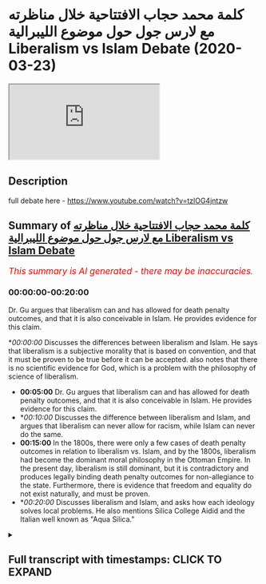 # كلمة محمد حجاب الافتتاحية خلال مناظرته مع لارس جول حول موضوع الليبرالية Liberalism vs Islam Debate (2020-03-23)

<iframe loading='lazy' allow='autoplay' src='https://www.youtube.com/embed/P8rbfhffxG8'></iframe>

## Description

full debate here - https://www.youtube.com/watch?v=tzlOG4jntzw

## Summary of [كلمة محمد حجاب الافتتاحية خلال مناظرته مع لارس جول حول موضوع الليبرالية Liberalism vs Islam Debate](https://www.youtube.com/watch?v=P8rbfhffxG8)


*<span style="color:red; font-size:125%">This summary is AI generated - there may be inaccuracies</span>. [](/)*

### <a onclick="modifyYTiframeseektime('0')">00:00:00-00:20:00</a>

 Dr. Gu argues that liberalism can and has allowed for death penalty outcomes, and that it is also conceivable in Islam. He provides evidence for this claim.

**<a onclick="modifyYTiframeseektime('0')">00:00:00</a>* Discusses the differences between liberalism and Islam. He says that liberalism is a subjective morality that is based on convention, and that it must be proven to be true before it can be accepted. also notes that there is no scientific evidence for God, which is a problem with the philosophy of science of liberalism.
* **<a onclick="modifyYTiframeseektime('300')">00:05:00</a>**  Dr. Gu argues that liberalism can and has allowed for death penalty outcomes, and that it is also conceivable in Islam. He provides evidence for this claim.
* **<a onclick="modifyYTiframeseektime('600')">00:10:00</a>* Discusses the difference between liberalism and Islam, and argues that liberalism can never allow for racism, while Islam can never do the same.
* **<a onclick="modifyYTiframeseektime('900')">00:15:00</a>** In the 1800s, there were only a few cases of death penalty outcomes in relation to liberalism vs. Islam, and by the 1800s, liberalism had become the dominant moral philosophy in the Ottoman Empire. In the present day, liberalism is still dominant, but it is contradictory and produces legally binding death penalty outcomes for non-allegiance to the state. Furthermore, there is evidence that freedom and equality do not exist naturally, and must be proven.
* **<a onclick="modifyYTiframeseektime('1200')">00:20:00</a>* Discusses liberalism and Islam, and asks how each ideology solves local problems. He also mentions Silica College Aidid and the Italian well known as "Aqua Silica."

<details><summary><h2>Full transcript with timestamps: CLICK TO EXPAND</h2></summary>

<a onclick="modifyYTiframeseektime('9')">0:00:09</a> so are they coming Rach mental labor  
<a onclick="modifyYTiframeseektime('11')">0:00:11</a> together can you guys hear me this is a  
<a onclick="modifyYTiframeseektime('12')">0:00:12</a> bit low  
<a onclick="modifyYTiframeseektime('13')">0:00:13</a> should I bring up a bit is this better  
<a onclick="modifyYTiframeseektime('16')">0:00:16</a> is it better or is it mm all right well  
<a onclick="modifyYTiframeseektime('20')">0:00:20</a> thank you very much dr. Gould for your  
<a onclick="modifyYTiframeseektime('23')">0:00:23</a> presentation it was a bit more moderate  
<a onclick="modifyYTiframeseektime('27')">0:00:27</a> than your previous presentations I must  
<a onclick="modifyYTiframeseektime('29')">0:00:29</a> admit with other debates I've seen of  
<a onclick="modifyYTiframeseektime('33')">0:00:33</a> yours so I appreciate the more nuance  
<a onclick="modifyYTiframeseektime('36')">0:00:36</a> that you put into the discussion let's  
<a onclick="modifyYTiframeseektime('41')">0:00:41</a> start with definitions because I think  
<a onclick="modifyYTiframeseektime('43')">0:00:43</a> this is a point of difference actually  
<a onclick="modifyYTiframeseektime('46')">0:00:46</a> between me and gule gule a good I said  
<a onclick="modifyYTiframeseektime('50')">0:00:50</a> that the definitions that he took were  
<a onclick="modifyYTiframeseektime('52')">0:00:52</a> from dictionaries vernacular definitions  
<a onclick="modifyYTiframeseektime('56')">0:00:56</a> or dictionary definitions are invariably  
<a onclick="modifyYTiframeseektime('58')">0:00:58</a> influenced by ideological ones and so I  
<a onclick="modifyYTiframeseektime('61')">0:01:01</a> would put to him that dictionary  
<a onclick="modifyYTiframeseektime('63')">0:01:03</a> definitions are actually influenced by  
<a onclick="modifyYTiframeseektime('67')">0:01:07</a> political and social outcomes around  
<a onclick="modifyYTiframeseektime('70')">0:01:10</a> around those particular definitions when  
<a onclick="modifyYTiframeseektime('72')">0:01:12</a> they're being written in order to avoid  
<a onclick="modifyYTiframeseektime('74')">0:01:14</a> such bias one has to go before the  
<a onclick="modifyYTiframeseektime('76')">0:01:16</a> sixteenth century for example when  
<a onclick="modifyYTiframeseektime('78')">0:01:18</a> liberalism was around and find  
<a onclick="modifyYTiframeseektime('80')">0:01:20</a> definitions then that would be I think  
<a onclick="modifyYTiframeseektime('82')">0:01:22</a> an appropriate recourse for someone who  
<a onclick="modifyYTiframeseektime('84')">0:01:24</a> wants to use addiction definition  
<a onclick="modifyYTiframeseektime('86')">0:01:26</a> however I would say is that dr. Goulet  
<a onclick="modifyYTiframeseektime('88')">0:01:28</a> went on to talk about human rights which  
<a onclick="modifyYTiframeseektime('90')">0:01:30</a> is actually an outgrowth of liberalism  
<a onclick="modifyYTiframeseektime('92')">0:01:32</a> human rights is an outgrowth of  
<a onclick="modifyYTiframeseektime('94')">0:01:34</a> liberalism you cannot understand human  
<a onclick="modifyYTiframeseektime('95')">0:01:35</a> rights without understanding liberalism  
<a onclick="modifyYTiframeseektime('97')">0:01:37</a> therefore the liberalism that we are  
<a onclick="modifyYTiframeseektime('100')">0:01:40</a> talking about is the social liberalism  
<a onclick="modifyYTiframeseektime('103')">0:01:43</a> that is the political philosophy that  
<a onclick="modifyYTiframeseektime('108')">0:01:48</a> was well introduced by John Locke one  
<a onclick="modifyYTiframeseektime('110')">0:01:50</a> karate you some say Thomas Hobbes and  
<a onclick="modifyYTiframeseektime('113')">0:01:53</a> has a tradition all the way up to this  
<a onclick="modifyYTiframeseektime('115')">0:01:55</a> day and so that my definition of  
<a onclick="modifyYTiframeseektime('118')">0:01:58</a> liberalism is actually a politically  
<a onclick="modifyYTiframeseektime('120')">0:02:00</a> floss philosophically one which I'm sure  
<a onclick="modifyYTiframeseektime('122')">0:02:02</a> he'll be able to resonate with being a  
<a onclick="modifyYTiframeseektime('123')">0:02:03</a> philosopher himself traditional Islam I  
<a onclick="modifyYTiframeseektime('125')">0:02:05</a> agree with dr. Goulet we no one has a  
<a onclick="modifyYTiframeseektime('128')">0:02:08</a> monopoly of traditionally the slam so  
<a onclick="modifyYTiframeseektime('130')">0:02:10</a> for example I follow the Humber Light  
<a onclick="modifyYTiframeseektime('132')">0:02:12</a> School of Law I can't say that my school  
<a onclick="modifyYTiframeseektime('135')">0:02:15</a> of law is the only correct one I  
<a onclick="modifyYTiframeseektime('136')">0:02:16</a> understand that there is different  
<a onclick="modifyYTiframeseektime('139')">0:02:19</a> strands of traditions Islam mortis  
<a onclick="modifyYTiframeseektime('141')">0:02:21</a> Ollie's were accepted  
<a onclick="modifyYTiframeseektime('143')">0:02:23</a> four of the each man for example and  
<a onclick="modifyYTiframeseektime('145')">0:02:25</a> that's even mentioned by him Tamiya who  
<a onclick="modifyYTiframeseektime('148')">0:02:28</a> is a literalist as many of you know so I  
<a onclick="modifyYTiframeseektime('151')">0:02:31</a> accept the nuance there I don't disagree  
<a onclick="modifyYTiframeseektime('153')">0:02:33</a> with him I don't think anyone has a  
<a onclick="modifyYTiframeseektime('154')">0:02:34</a> monopoly of traditional traditional slam  
<a onclick="modifyYTiframeseektime('157')">0:02:37</a> so I think that's the first thing the  
<a onclick="modifyYTiframeseektime('159')">0:02:39</a> second thing I want to put to dr. Goulet  
<a onclick="modifyYTiframeseektime('161')">0:02:41</a> is that before we say that we should  
<a onclick="modifyYTiframeseektime('165')">0:02:45</a> move into a liberalizing direction I  
<a onclick="modifyYTiframeseektime('167')">0:02:47</a> think it's very fair to ask the question  
<a onclick="modifyYTiframeseektime('170')">0:02:50</a> how can we prove that liberalism is true  
<a onclick="modifyYTiframeseektime('173')">0:02:53</a> in the first place and of course John  
<a onclick="modifyYTiframeseektime('176')">0:02:56</a> Locke who is the founding father of  
<a onclick="modifyYTiframeseektime('178')">0:02:58</a> liberalism had an essay or a book that  
<a onclick="modifyYTiframeseektime('180')">0:03:00</a> he wrote when he talked about morality  
<a onclick="modifyYTiframeseektime('183')">0:03:03</a> and in that he said that morality is  
<a onclick="modifyYTiframeseektime('185')">0:03:05</a> something which is you can be  
<a onclick="modifyYTiframeseektime('187')">0:03:07</a> demonstrated like mathematics he said  
<a onclick="modifyYTiframeseektime('189')">0:03:09</a> that you can prove the truth of morality  
<a onclick="modifyYTiframeseektime('192')">0:03:12</a> in the same way as you can truth you can  
<a onclick="modifyYTiframeseektime('195')">0:03:15</a> prove scientific truths or mathematical  
<a onclick="modifyYTiframeseektime('197')">0:03:17</a> logical truths in his own system he said  
<a onclick="modifyYTiframeseektime('200')">0:03:20</a> that liberalism is true and he gave  
<a onclick="modifyYTiframeseektime('202')">0:03:22</a> theological reasons for it he replied to  
<a onclick="modifyYTiframeseektime('204')">0:03:24</a> Robert filmer for example who was a  
<a onclick="modifyYTiframeseektime('206')">0:03:26</a> Christian and he was using God as the  
<a onclick="modifyYTiframeseektime('209')">0:03:29</a> example so in other words he was using  
<a onclick="modifyYTiframeseektime('211')">0:03:31</a> an anchorage a moral epistemological  
<a onclick="modifyYTiframeseektime('214')">0:03:34</a> anchorage which was theological and of  
<a onclick="modifyYTiframeseektime('217')">0:03:37</a> course the liberal tradition is not just  
<a onclick="modifyYTiframeseektime('219')">0:03:39</a> John Locke so across time there has been  
<a onclick="modifyYTiframeseektime('222')">0:03:42</a> different philosophers all of which have  
<a onclick="modifyYTiframeseektime('223')">0:03:43</a> tried different things in order to  
<a onclick="modifyYTiframeseektime('226')">0:03:46</a> anchor their respective moral philosophy  
<a onclick="modifyYTiframeseektime('228')">0:03:48</a> so we have John Stuart Mill we have John  
<a onclick="modifyYTiframeseektime('231')">0:03:51</a> Rawls de Tocqueville Montesquieu all of  
<a onclick="modifyYTiframeseektime('234')">0:03:54</a> these individuals wrote books and there  
<a onclick="modifyYTiframeseektime('236')">0:03:56</a> is a vast wood there is a rich tradition  
<a onclick="modifyYTiframeseektime('241')">0:04:01</a> of referring back to a particular  
<a onclick="modifyYTiframeseektime('244')">0:04:04</a> underpinning whether it be  
<a onclick="modifyYTiframeseektime('245')">0:04:05</a> utilitarianism the hedonistic principle  
<a onclick="modifyYTiframeseektime('247')">0:04:07</a> or whatever but in any of those cases  
<a onclick="modifyYTiframeseektime('251')">0:04:11</a> liberalism has proven to be a creature  
<a onclick="modifyYTiframeseektime('253')">0:04:13</a> of convention what did you say I said  
<a onclick="modifyYTiframeseektime('257')">0:04:17</a> liberalism is a creature of convention  
<a onclick="modifyYTiframeseektime('260')">0:04:20</a> meaning it's a subjective morality  
<a onclick="modifyYTiframeseektime('263')">0:04:23</a> something which is and has been the  
<a onclick="modifyYTiframeseektime('266')">0:04:26</a> subject of change it's not an object of  
<a onclick="modifyYTiframeseektime('270')">0:04:30</a> might therefore before we even proceed  
<a onclick="modifyYTiframeseektime('272')">0:04:32</a> in this conversation you have to prove  
<a onclick="modifyYTiframeseektime('274')">0:04:34</a> to me that liberalism is  
<a onclick="modifyYTiframeseektime('276')">0:04:36</a> I mean you had a debate with Hamza  
<a onclick="modifyYTiframeseektime('279')">0:04:39</a> sources some time ago about God's  
<a onclick="modifyYTiframeseektime('281')">0:04:41</a> existence 54 minutes into the debate  
<a onclick="modifyYTiframeseektime('284')">0:04:44</a> doctor Goulet said there is no  
<a onclick="modifyYTiframeseektime('286')">0:04:46</a> scientific evidence of God just bear  
<a onclick="modifyYTiframeseektime('290')">0:04:50</a> that in mind  
<a onclick="modifyYTiframeseektime('291')">0:04:51</a> there is no scientific evidence of God  
<a onclick="modifyYTiframeseektime('292')">0:04:52</a> is a problem with his understanding of  
<a onclick="modifyYTiframeseektime('294')">0:04:54</a> philosophy of science but where is the  
<a onclick="modifyYTiframeseektime('297')">0:04:57</a> scientific evidence for liberalism you  
<a onclick="modifyYTiframeseektime('301')">0:05:01</a> can't have one standard of truth when  
<a onclick="modifyYTiframeseektime('303')">0:05:03</a> you're trying to discover one system of  
<a onclick="modifyYTiframeseektime('306')">0:05:06</a> morality and then this band that discard  
<a onclick="modifyYTiframeseektime('308')">0:05:08</a> that completely throw that out when  
<a onclick="modifyYTiframeseektime('311')">0:05:11</a> you're talking about your own beliefs  
<a onclick="modifyYTiframeseektime('313')">0:05:13</a> which are axiomatic otherwise unprovable  
<a onclick="modifyYTiframeseektime('317')">0:05:17</a> so before you tell us to be liberal why  
<a onclick="modifyYTiframeseektime('319')">0:05:19</a> don't you prove liberalism stop  
<a onclick="modifyYTiframeseektime('321')">0:05:21</a> preaching to us and start proving to us  
<a onclick="modifyYTiframeseektime('324')">0:05:24</a> that's the reality you have taken the  
<a onclick="modifyYTiframeseektime('327')">0:05:27</a> stance of an ideologue a liberal  
<a onclick="modifyYTiframeseektime('331')">0:05:31</a> ideologue preacher don't be a preacher  
<a onclick="modifyYTiframeseektime('336')">0:05:36</a> be a teacher don't be don't preach prove  
<a onclick="modifyYTiframeseektime('340')">0:05:40</a> I want to learn give me some proofs  
<a onclick="modifyYTiframeseektime('344')">0:05:44</a> however what we saw in the second half  
<a onclick="modifyYTiframeseektime('348')">0:05:48</a> of the presentation was dr. GU or Goulet  
<a onclick="modifyYTiframeseektime('352')">0:05:52</a> is that he started talking about  
<a onclick="modifyYTiframeseektime('354')">0:05:54</a> discrimination human rights and all of  
<a onclick="modifyYTiframeseektime('357')">0:05:57</a> those things and he mentioned the death  
<a onclick="modifyYTiframeseektime('359')">0:05:59</a> penalty here's my claim and I stand in  
<a onclick="modifyYTiframeseektime('364')">0:06:04</a> front of everyone today with full  
<a onclick="modifyYTiframeseektime('366')">0:06:06</a> confidence that this claim will not be  
<a onclick="modifyYTiframeseektime('369')">0:06:09</a> refuted listen to the claim liberalism  
<a onclick="modifyYTiframeseektime('372')">0:06:12</a> can and has and is wait a minute now  
<a onclick="modifyYTiframeseektime('378')">0:06:18</a> you're using too many words  
<a onclick="modifyYTiframeseektime('379')">0:06:19</a> rewind liberalism can and has and is  
<a onclick="modifyYTiframeseektime('385')">0:06:25</a> capable of producing death penalty  
<a onclick="modifyYTiframeseektime('389')">0:06:29</a> outcomes for non-religious to the state  
<a onclick="modifyYTiframeseektime('391')">0:06:31</a> for example her dude the laws barbaric  
<a onclick="modifyYTiframeseektime('395')">0:06:35</a> outdated dysfunctional laws which is a  
<a onclick="modifyYTiframeseektime('398')">0:06:38</a> genetic fallacy by the way and you  
<a onclick="modifyYTiframeseektime('400')">0:06:40</a> should know as a philosopher that  
<a onclick="modifyYTiframeseektime('401')">0:06:41</a> presents in cases like this is weak then  
<a onclick="modifyYTiframeseektime('403')">0:06:43</a> he mentioned democracy which is even  
<a onclick="modifyYTiframeseektime('405')">0:06:45</a> look it's even older than Mohammed so  
<a onclick="modifyYTiframeseektime('407')">0:06:47</a> it's even more outdated so it should be  
<a onclick="modifyYTiframeseektime('408')">0:06:48</a> even more wrong  
<a onclick="modifyYTiframeseektime('409')">0:06:49</a> your understanding but then here's what  
<a onclick="modifyYTiframeseektime('411')">0:06:51</a> I'm saying to you the point is this  
<a onclick="modifyYTiframeseektime('415')">0:06:55</a> liberalism can allow why because ladies  
<a onclick="modifyYTiframeseektime('418')">0:06:58</a> and gentlemen liberal contract arianism  
<a onclick="modifyYTiframeseektime('421')">0:07:01</a> or contractual ism which is the only  
<a onclick="modifyYTiframeseektime('424')">0:07:04</a> liberalism that you will find on the  
<a onclick="modifyYTiframeseektime('426')">0:07:06</a> face of the earth assumes that we had a  
<a onclick="modifyYTiframeseektime('428')">0:07:08</a> prime model state of nature and that we  
<a onclick="modifyYTiframeseektime('431')">0:07:11</a> entered into a prime model barter where  
<a onclick="modifyYTiframeseektime('434')">0:07:14</a> we traded our freedom for the security  
<a onclick="modifyYTiframeseektime('437')">0:07:17</a> of the state meaning what the sovereign  
<a onclick="modifyYTiframeseektime('441')">0:07:21</a> becomes the ultimate authority John  
<a onclick="modifyYTiframeseektime('444')">0:07:24</a> Lucas himself said in his letters of  
<a onclick="modifyYTiframeseektime('449')">0:07:29</a> toleration ironically that if someone in  
<a onclick="modifyYTiframeseektime('452')">0:07:32</a> a Jewish state John Locke the founding  
<a onclick="modifyYTiframeseektime('455')">0:07:35</a> father of liberalism someone in a Jewish  
<a onclick="modifyYTiframeseektime('457')">0:07:37</a> state a post Assizes this believes in  
<a onclick="modifyYTiframeseektime('461')">0:07:41</a> Judaism he is to be killed when he a  
<a onclick="modifyYTiframeseektime('464')">0:07:44</a> minute is this for Muhammad no no no no  
<a onclick="modifyYTiframeseektime('467')">0:07:47</a> this is John Locke the founding father  
<a onclick="modifyYTiframeseektime('471')">0:07:51</a> of liberalism which is the very ideology  
<a onclick="modifyYTiframeseektime('474')">0:07:54</a> you are trying to preach to us today  
<a onclick="modifyYTiframeseektime('476')">0:07:56</a> this of course did not stop at Locke it  
<a onclick="modifyYTiframeseektime('480')">0:08:00</a> continued to mill it continued all the  
<a onclick="modifyYTiframeseektime('482')">0:08:02</a> way up to rules actually Immanuel Kant  
<a onclick="modifyYTiframeseektime('485')">0:08:05</a> all of these individuals have messages  
<a onclick="modifyYTiframeseektime('489')">0:08:09</a> similar to that that you have to fully  
<a onclick="modifyYTiframeseektime('490')">0:08:10</a> obey the sovereign listen to this listen  
<a onclick="modifyYTiframeseektime('494')">0:08:14</a> to this me and you I was born in London  
<a onclick="modifyYTiframeseektime('499')">0:08:19</a> 28 years ago you were born maybe 29  
<a onclick="modifyYTiframeseektime('503')">0:08:23</a> years ago I don't know in Norway and and  
<a onclick="modifyYTiframeseektime('507')">0:08:27</a> what happened was I didn't get a choice  
<a onclick="modifyYTiframeseektime('510')">0:08:30</a> did you get a choice that you had to  
<a onclick="modifyYTiframeseektime('513')">0:08:33</a> obey the law or not or to be a citizen  
<a onclick="modifyYTiframeseektime('515')">0:08:35</a> or not I was just forced into the social  
<a onclick="modifyYTiframeseektime('517')">0:08:37</a> contract freedom of expression and  
<a onclick="modifyYTiframeseektime('520')">0:08:40</a> freedom of religious expression and  
<a onclick="modifyYTiframeseektime('523')">0:08:43</a> freedom of thought and so on and so  
<a onclick="modifyYTiframeseektime('525')">0:08:45</a> forth all of that was curtailed that the  
<a onclick="modifyYTiframeseektime('527')">0:08:47</a> very starting point for me I didn't  
<a onclick="modifyYTiframeseektime('530')">0:08:50</a> choose to be here and to be a citizen  
<a onclick="modifyYTiframeseektime('532')">0:08:52</a> and obey the law yet I have to be obey  
<a onclick="modifyYTiframeseektime('535')">0:08:55</a> the law the point is the social contract  
<a onclick="modifyYTiframeseektime('537')">0:08:57</a> is is dominant and therefore  
<a onclick="modifyYTiframeseektime('542')">0:09:02</a> when the law is in place I have to  
<a onclick="modifyYTiframeseektime('544')">0:09:04</a> follow the law if the law is that  
<a onclick="modifyYTiframeseektime('547')">0:09:07</a> there's treason which is associated with  
<a onclick="modifyYTiframeseektime('549')">0:09:09</a> some kind of religious authority then  
<a onclick="modifyYTiframeseektime('551')">0:09:11</a> that is the law  
<a onclick="modifyYTiframeseektime('552')">0:09:12</a> therefore it's conceivable through  
<a onclick="modifyYTiframeseektime('555')">0:09:15</a> liberalism to have death penalty  
<a onclick="modifyYTiframeseektime('556')">0:09:16</a> outcomes philosophically and by the way  
<a onclick="modifyYTiframeseektime('559')">0:09:19</a> it's also conceivable in Islam as he  
<a onclick="modifyYTiframeseektime('562')">0:09:22</a> alluded to to refer to him that you  
<a onclick="modifyYTiframeseektime('564')">0:09:24</a> don't have to have death penalty  
<a onclick="modifyYTiframeseektime('566')">0:09:26</a> outcomes for a public apostasy in an  
<a onclick="modifyYTiframeseektime('569')">0:09:29</a> Islamic state let me give you the  
<a onclick="modifyYTiframeseektime('570')">0:09:30</a> evidence for that some brothers are  
<a onclick="modifyYTiframeseektime('572')">0:09:32</a> gonna say wait a minute  
<a onclick="modifyYTiframeseektime('573')">0:09:33</a> he now you become liberal no no no no  
<a onclick="modifyYTiframeseektime('577')">0:09:37</a> for example the prophet muhammad's allah  
<a onclick="modifyYTiframeseektime('579')">0:09:39</a> - in a hadith in Bukhari where he was  
<a onclick="modifyYTiframeseektime('583')">0:09:43</a> talking to the people of in had a beer  
<a onclick="modifyYTiframeseektime('585')">0:09:45</a> he spoke to some head of Muhammad and  
<a onclick="modifyYTiframeseektime('587')">0:09:47</a> there was a pact that he created so hey  
<a onclick="modifyYTiframeseektime('590')">0:09:50</a> Lebanon who was the leader of the  
<a onclick="modifyYTiframeseektime('592')">0:09:52</a> collages at that time said that if  
<a onclick="modifyYTiframeseektime('593')">0:09:53</a> anyone opposed Assizes even publicly the  
<a onclick="modifyYTiframeseektime('596')">0:09:56</a> assumption was then they are to be not  
<a onclick="modifyYTiframeseektime('598')">0:09:58</a> killed but returned to us the Prophet  
<a onclick="modifyYTiframeseektime('600')">0:10:00</a> agreed to that now the question is is  
<a onclick="modifyYTiframeseektime('602')">0:10:02</a> this still applicable today if no crime  
<a onclick="modifyYTiframeseektime('604')">0:10:04</a> will josiya he mentions in said Matt  
<a onclick="modifyYTiframeseektime('606')">0:10:06</a> just as Elmer Dell we also pronounced  
<a onclick="modifyYTiframeseektime('609')">0:10:09</a> mouth now he mentions as well in his  
<a onclick="modifyYTiframeseektime('611')">0:10:11</a> books Noel Insaf the other one he wrote  
<a onclick="modifyYTiframeseektime('613')">0:10:13</a> another big book we can give the  
<a onclick="modifyYTiframeseektime('614')">0:10:14</a> references after he mentions that this  
<a onclick="modifyYTiframeseektime('616')">0:10:16</a> is still applicable today so it's not  
<a onclick="modifyYTiframeseektime('619')">0:10:19</a> been abrogated in other words it's  
<a onclick="modifyYTiframeseektime('621')">0:10:21</a> conceivable fully to have a fully  
<a onclick="modifyYTiframeseektime('623')">0:10:23</a> fledged Islamic state where there is no  
<a onclick="modifyYTiframeseektime('626')">0:10:26</a> war and someone apostates in public and  
<a onclick="modifyYTiframeseektime('629')">0:10:29</a> there is no death penalty outcome why is  
<a onclick="modifyYTiframeseektime('632')">0:10:32</a> that despite what the Prophet Muhammad  
<a onclick="modifyYTiframeseektime('635')">0:10:35</a> said and because of liberalism no no  
<a onclick="modifyYTiframeseektime('637')">0:10:37</a> this is because of what Prophet Muhammad  
<a onclick="modifyYTiframeseektime('640')">0:10:40</a> said so Allah volumes and therefore it's  
<a onclick="modifyYTiframeseektime('642')">0:10:42</a> conceivable in Islam for such  
<a onclick="modifyYTiframeseektime('645')">0:10:45</a> punishments to be waved as well as  
<a onclick="modifyYTiframeseektime('648')">0:10:48</a> implemented fairly and illiberal ISM for  
<a onclick="modifyYTiframeseektime('652')">0:10:52</a> such punishments to be waived or  
<a onclick="modifyYTiframeseektime('653')">0:10:53</a> implemented so what's the issue the  
<a onclick="modifyYTiframeseektime('655')">0:10:55</a> issue is you're actually calling us to  
<a onclick="modifyYTiframeseektime('657')">0:10:57</a> something which we don't need we have  
<a onclick="modifyYTiframeseektime('660')">0:11:00</a> within our own system the point is this  
<a onclick="modifyYTiframeseektime('663')">0:11:03</a> as he said correctly there's Muslim the  
<a onclick="modifyYTiframeseektime('667')">0:11:07</a> jurists can and have argued to that  
<a onclick="modifyYTiframeseektime('670')">0:11:10</a> effect now let's look at something else  
<a onclick="modifyYTiframeseektime('675')">0:11:15</a> a point I wanted to make him which I  
<a onclick="modifyYTiframeseektime('678')">0:11:18</a> think we need to be very clear on it's  
<a onclick="modifyYTiframeseektime('683')">0:11:23</a> not to have colonial amnesia the most  
<a onclick="modifyYTiframeseektime('687')">0:11:27</a> bloody massacres in human history and I  
<a onclick="modifyYTiframeseektime('691')">0:11:31</a> say this with full confidence have been  
<a onclick="modifyYTiframeseektime('694')">0:11:34</a> perpetrated by liberal states let's take  
<a onclick="modifyYTiframeseektime('698')">0:11:38</a> one example 1830 the French annexation  
<a onclick="modifyYTiframeseektime('702')">0:11:42</a> of Algeria 1 million people were killed  
<a onclick="modifyYTiframeseektime('707')">0:11:47</a> genocide oh and by the way I was a  
<a onclick="modifyYTiframeseektime('710')">0:11:50</a> history teacher in the UK for some time  
<a onclick="modifyYTiframeseektime('712')">0:11:52</a> never did we teach this and it wasn't  
<a onclick="modifyYTiframeseektime('714')">0:11:54</a> even on the national curriculum but we  
<a onclick="modifyYTiframeseektime('716')">0:11:56</a> teach about the Holocaust those kinds of  
<a onclick="modifyYTiframeseektime('718')">0:11:58</a> genocides why because the French were  
<a onclick="modifyYTiframeseektime('721')">0:12:01</a> adamant on censoring this information  
<a onclick="modifyYTiframeseektime('724')">0:12:04</a> because it included rape pillaging of  
<a onclick="modifyYTiframeseektime('728')">0:12:08</a> human beings and pictures are them  
<a onclick="modifyYTiframeseektime('730')">0:12:10</a> because this was the time where pictures  
<a onclick="modifyYTiframeseektime('732')">0:12:12</a> could be actually generated many Muslims  
<a onclick="modifyYTiframeseektime('734')">0:12:14</a> don't even know what happened in Algeria  
<a onclick="modifyYTiframeseektime('736')">0:12:16</a> for a hundred and thirty years by a  
<a onclick="modifyYTiframeseektime('739')">0:12:19</a> government a French government which was  
<a onclick="modifyYTiframeseektime('742')">0:12:22</a> not only liberal listen to this but the  
<a onclick="modifyYTiframeseektime('745')">0:12:25</a> founding fathers of that Liberal  
<a onclick="modifyYTiframeseektime('746')">0:12:26</a> government and philosophers like Alexis  
<a onclick="modifyYTiframeseektime('749')">0:12:29</a> de Tocqueville in his essays to Algiers  
<a onclick="modifyYTiframeseektime('752')">0:12:32</a> actually supported the colonial  
<a onclick="modifyYTiframeseektime('754')">0:12:34</a> discrimination against who the Algerians  
<a onclick="modifyYTiframeseektime('757')">0:12:37</a> because of what because of the  
<a onclick="modifyYTiframeseektime('759')">0:12:39</a> superiority complex that they had and  
<a onclick="modifyYTiframeseektime('762')">0:12:42</a> this is to be honest what we find in the  
<a onclick="modifyYTiframeseektime('764')">0:12:44</a> discourse a superiority complex where  
<a onclick="modifyYTiframeseektime('768')">0:12:48</a> you don't even have an objective  
<a onclick="modifyYTiframeseektime('769')">0:12:49</a> morality to give us so the point is this  
<a onclick="modifyYTiframeseektime('773')">0:12:53</a> listen to this liberalism has can allow  
<a onclick="modifyYTiframeseektime('778')">0:12:58</a> for racism and colonialism and tyranny  
<a onclick="modifyYTiframeseektime('782')">0:13:02</a> and authoritarianism whereas Islam can  
<a onclick="modifyYTiframeseektime('785')">0:13:05</a> never I am NOT saying has never but can  
<a onclick="modifyYTiframeseektime('788')">0:13:08</a> never as a religion can never allow for  
<a onclick="modifyYTiframeseektime('791')">0:13:11</a> racism  
<a onclick="modifyYTiframeseektime('792')">0:13:12</a> so the question shouldn't really be now  
<a onclick="modifyYTiframeseektime('794')">0:13:14</a> if you if you like racism liberalism  
<a onclick="modifyYTiframeseektime('796')">0:13:16</a> can't stop you from being racist let me  
<a onclick="modifyYTiframeseektime('800')">0:13:20</a> say that one more time liberalism as a  
<a onclick="modifyYTiframeseektime('802')">0:13:22</a> political philosophy cannot and has not  
<a onclick="modifyYTiframeseektime('805')">0:13:25</a> through its principles or its action  
<a onclick="modifyYTiframeseektime('808')">0:13:28</a> stop you from being a racist and if it  
<a onclick="modifyYTiframeseektime('810')">0:13:30</a> could then surely the founding fathers  
<a onclick="modifyYTiframeseektime('812')">0:13:32</a> surely those who came after them and  
<a onclick="modifyYTiframeseektime('814')">0:13:34</a> those who came after them wouldn't have  
<a onclick="modifyYTiframeseektime('817')">0:13:37</a> allowed a race-based slavery to exist  
<a onclick="modifyYTiframeseektime('819')">0:13:39</a> race-based slavery in America until the  
<a onclick="modifyYTiframeseektime('822')">0:13:42</a> Civil War which by the way killed the  
<a onclick="modifyYTiframeseektime('825')">0:13:45</a> most people in American history in terms  
<a onclick="modifyYTiframeseektime('827')">0:13:47</a> of wars so this is a colonial amnesia  
<a onclick="modifyYTiframeseektime('831')">0:13:51</a> which I think people are having and  
<a onclick="modifyYTiframeseektime('833')">0:13:53</a> forgetting about the fact that most  
<a onclick="modifyYTiframeseektime('835')">0:13:55</a> genocides that have been committed in  
<a onclick="modifyYTiframeseektime('838')">0:13:58</a> history have been by literally massive  
<a onclick="modifyYTiframeseektime('839')">0:13:59</a> genocides have been by liberal States in  
<a onclick="modifyYTiframeseektime('841')">0:14:01</a> the in the in the recent history the  
<a onclick="modifyYTiframeseektime('843')">0:14:03</a> Native Americans what happened to them  
<a onclick="modifyYTiframeseektime('845')">0:14:05</a> Native America Native Americans and what  
<a onclick="modifyYTiframeseektime('848')">0:14:08</a> happened to them is is basically Isis on  
<a onclick="modifyYTiframeseektime('851')">0:14:11</a> steroids feud if you don't like Isis you  
<a onclick="modifyYTiframeseektime('853')">0:14:13</a> shouldn't like  
<a onclick="modifyYTiframeseektime('854')">0:14:14</a> I mean imagine 100 years from now you  
<a onclick="modifyYTiframeseektime('856')">0:14:16</a> speak to our Isis person and they say  
<a onclick="modifyYTiframeseektime('858')">0:14:18</a> this is our state we've over took it  
<a onclick="modifyYTiframeseektime('859')">0:14:19</a> from the people no one will accept it  
<a onclick="modifyYTiframeseektime('862')">0:14:22</a> but now America is basically premises  
<a onclick="modifyYTiframeseektime('863')">0:14:23</a> it's built on the same kind of genocide  
<a onclick="modifyYTiframeseektime('866')">0:14:26</a> and that's the reality this is  
<a onclick="modifyYTiframeseektime('868')">0:14:28</a> liberalism for you yeah westward and  
<a onclick="modifyYTiframeseektime('869')">0:14:29</a> expansion manifest destiny these were  
<a onclick="modifyYTiframeseektime('871')">0:14:31</a> all liberal concepts please don't try it  
<a onclick="modifyYTiframeseektime('874')">0:14:34</a> we know your history we know your  
<a onclick="modifyYTiframeseektime('877')">0:14:37</a> history very well and we know your  
<a onclick="modifyYTiframeseektime('880')">0:14:40</a> present as well and the question now is  
<a onclick="modifyYTiframeseektime('882')">0:14:42</a> it can it be legalistically justified  
<a onclick="modifyYTiframeseektime('884')">0:14:44</a> you know I did some research which I'm  
<a onclick="modifyYTiframeseektime('886')">0:14:46</a> going to publish soon inshallah maybe a  
<a onclick="modifyYTiframeseektime('889')">0:14:49</a> week or two I did some reach research on  
<a onclick="modifyYTiframeseektime('892')">0:14:52</a> the amount of times that Haddad have  
<a onclick="modifyYTiframeseektime('894')">0:14:54</a> been implemented in the Ottoman Empire  
<a onclick="modifyYTiframeseektime('896')">0:14:56</a> of course there are gaps in the records  
<a onclick="modifyYTiframeseektime('898')">0:14:58</a> well it has actually been digitized and  
<a onclick="modifyYTiframeseektime('901')">0:15:01</a> archived and my understanding is from  
<a onclick="modifyYTiframeseektime('904')">0:15:04</a> the years 1500 to 1700 there was only  
<a onclick="modifyYTiframeseektime('907')">0:15:07</a> two or three cases and by the way there  
<a onclick="modifyYTiframeseektime('909')">0:15:09</a> was no death penalty outcomes for a lot  
<a onclick="modifyYTiframeseektime('911')">0:15:11</a> of them from the years 1700 to 1856  
<a onclick="modifyYTiframeseektime('915')">0:15:15</a> which is when the Tanzimat took place  
<a onclick="modifyYTiframeseektime('917')">0:15:17</a> when actually in 1839 in 1839 they  
<a onclick="modifyYTiframeseektime('921')">0:15:21</a> basically stopped a Sharia law as being  
<a onclick="modifyYTiframeseektime('923')">0:15:23</a> the arbitrator and Jew in the judiciary  
<a onclick="modifyYTiframeseektime('924')">0:15:24</a> in in the Ottoman Empire in that period  
<a onclick="modifyYTiframeseektime('927')">0:15:27</a> of time you saw the most but most of  
<a onclick="modifyYTiframeseektime('929')">0:15:29</a> them once again through muslin and other  
<a onclick="modifyYTiframeseektime('931')">0:15:31</a> reasons were stopped now look at America  
<a onclick="modifyYTiframeseektime('933')">0:15:33</a> of treason is I believe and not me the  
<a onclick="modifyYTiframeseektime('937')">0:15:37</a> scholars of Islam like his Selassie he  
<a onclick="modifyYTiframeseektime('940')">0:15:40</a> mentions in his most pursuit he they say  
<a onclick="modifyYTiframeseektime('942')">0:15:42</a> that that is equivalent to high treason  
<a onclick="modifyYTiframeseektime('945')">0:15:45</a> America in 1862 William Mumford he tore  
<a onclick="modifyYTiframeseektime('949')">0:15:49</a> down an American flag now notice that  
<a onclick="modifyYTiframeseektime('952')">0:15:52</a> this was not an act of militancy  
<a onclick="modifyYTiframeseektime('954')">0:15:54</a> this was an act of symbolism he tore  
<a onclick="modifyYTiframeseektime('958')">0:15:58</a> down an American flag this was after  
<a onclick="modifyYTiframeseektime('959')">0:15:59</a> Abraham Lincoln and all the founding  
<a onclick="modifyYTiframeseektime('961')">0:16:01</a> fathers of liberalism who wrote the  
<a onclick="modifyYTiframeseektime('963')">0:16:03</a> Federalist Papers etc in America he tore  
<a onclick="modifyYTiframeseektime('966')">0:16:06</a> down an American flag and was executed  
<a onclick="modifyYTiframeseektime('967')">0:16:07</a> in front of a mass amount of people in  
<a onclick="modifyYTiframeseektime('970')">0:16:10</a> New Orleans  
<a onclick="modifyYTiframeseektime('971')">0:16:11</a> now this is not militancy so is it  
<a onclick="modifyYTiframeseektime('974')">0:16:14</a> conceivable yes has it been shown in  
<a onclick="modifyYTiframeseektime('977')">0:16:17</a> history yes even through the law so  
<a onclick="modifyYTiframeseektime('981')">0:16:21</a> liberalism doesn't produce non-death  
<a onclick="modifyYTiframeseektime('983')">0:16:23</a> penalty outcomes that's fake that's  
<a onclick="modifyYTiframeseektime('985')">0:16:25</a> false we're not gonna believe in that  
<a onclick="modifyYTiframeseektime('987')">0:16:27</a> that's fake history hasn't proven that  
<a onclick="modifyYTiframeseektime('990')">0:16:30</a> bring your evidence and so the present  
<a onclick="modifyYTiframeseektime('994')">0:16:34</a> is even worse because they don't even  
<a onclick="modifyYTiframeseektime('996')">0:16:36</a> use the treatise clause in the second  
<a onclick="modifyYTiframeseektime('998')">0:16:38</a> the second article of the Constitution  
<a onclick="modifyYTiframeseektime('1000')">0:16:40</a> of America and they do extrajudicial  
<a onclick="modifyYTiframeseektime('1001')">0:16:41</a> killings and by the way those  
<a onclick="modifyYTiframeseektime('1003')">0:16:43</a> extrajudicial killings and the  
<a onclick="modifyYTiframeseektime('1004')">0:16:44</a> suspension of habeas corpus rights are  
<a onclick="modifyYTiframeseektime('1007')">0:16:47</a> sometimes navigated and mitigated  
<a onclick="modifyYTiframeseektime('1010')">0:16:50</a> through the liberal constitutional  
<a onclick="modifyYTiframeseektime('1012')">0:16:52</a> rights and then you have people like  
<a onclick="modifyYTiframeseektime('1015')">0:16:55</a> he'll allow lock use a six-year-old who  
<a onclick="modifyYTiframeseektime('1017')">0:16:57</a> was killed by Americans by drones yes by  
<a onclick="modifyYTiframeseektime('1021')">0:17:01</a> drones killing a child because they're  
<a onclick="modifyYTiframeseektime('1024')">0:17:04</a> afraid that she'll turn out like her  
<a onclick="modifyYTiframeseektime('1025')">0:17:05</a> father without any trial  
<a onclick="modifyYTiframeseektime('1026')">0:17:06</a> this is liberalism for you in action  
<a onclick="modifyYTiframeseektime('1028')">0:17:08</a> don't talk to us about liberalism and  
<a onclick="modifyYTiframeseektime('1031')">0:17:11</a> does it slam it to be liberal outdated  
<a onclick="modifyYTiframeseektime('1034')">0:17:14</a> democracy is much older than proof  
<a onclick="modifyYTiframeseektime('1036')">0:17:16</a> Muhammad's time and he mentioned it as  
<a onclick="modifyYTiframeseektime('1039')">0:17:19</a> outdated as if some kind of argument  
<a onclick="modifyYTiframeseektime('1041')">0:17:21</a> this is dysfunctionality in in  
<a onclick="modifyYTiframeseektime('1043')">0:17:23</a> argumentation actually to use his phrase  
<a onclick="modifyYTiframeseektime('1047')">0:17:27</a> moreover liberalism is contradictory  
<a onclick="modifyYTiframeseektime('1051')">0:17:31</a> with itself  
<a onclick="modifyYTiframeseektime('1052')">0:17:32</a> pluralism says that you can use for  
<a onclick="modifyYTiframeseektime('1055')">0:17:35</a> example your religious expression and so  
<a onclick="modifyYTiframeseektime('1059')">0:17:39</a> on to express yourself in society  
<a onclick="modifyYTiframeseektime('1061')">0:17:41</a> circularity or secularism doesn't allow  
<a onclick="modifyYTiframeseektime('1064')">0:17:44</a> that so if I'm a Muslim and I want to  
<a onclick="modifyYTiframeseektime('1066')">0:17:46</a> use my religious belief systems to  
<a onclick="modifyYTiframeseektime('1070')">0:17:50</a> influence policy that's not Allah  
<a onclick="modifyYTiframeseektime('1073')">0:17:53</a> to me by secularity or secularism why is  
<a onclick="modifyYTiframeseektime('1075')">0:17:55</a> allowed by pluralism so it's  
<a onclick="modifyYTiframeseektime('1077')">0:17:57</a> contradictions what if something which  
<a onclick="modifyYTiframeseektime('1079')">0:17:59</a> is democratic contradicts something  
<a onclick="modifyYTiframeseektime('1080')">0:18:00</a> which is liberal what do you do in that  
<a onclick="modifyYTiframeseektime('1083')">0:18:03</a> situation  
<a onclick="modifyYTiframeseektime('1084')">0:18:04</a> so here the truth is there is nothing  
<a onclick="modifyYTiframeseektime('1088')">0:18:08</a> you can say at all to convince us in the  
<a onclick="modifyYTiframeseektime('1093')">0:18:13</a> same way as many colonial forefathers  
<a onclick="modifyYTiframeseektime('1096')">0:18:16</a> not of himself  
<a onclick="modifyYTiframeseektime('1096')">0:18:16</a> I'm just saying of the Western people in  
<a onclick="modifyYTiframeseektime('1098')">0:18:18</a> general used to come to our countries  
<a onclick="modifyYTiframeseektime('1100')">0:18:20</a> and tell us to believe in what they  
<a onclick="modifyYTiframeseektime('1101')">0:18:21</a> believe and just like in Algeria we  
<a onclick="modifyYTiframeseektime('1104')">0:18:24</a> rejected this because they did not  
<a onclick="modifyYTiframeseektime('1105')">0:18:25</a> provide any proof for what they believe  
<a onclick="modifyYTiframeseektime('1109')">0:18:29</a> and today we're finding the same thing  
<a onclick="modifyYTiframeseektime('1110')">0:18:30</a> again you're not providing any proof so  
<a onclick="modifyYTiframeseektime('1113')">0:18:33</a> what I'm going to conclude with is a  
<a onclick="modifyYTiframeseektime('1114')">0:18:34</a> list of just three questions the second  
<a onclick="modifyYTiframeseektime('1117')">0:18:37</a> one has sub compartments which hopefully  
<a onclick="modifyYTiframeseektime('1119')">0:18:39</a> the professor will answer number one is  
<a onclick="modifyYTiframeseektime('1123')">0:18:43</a> straightforward give us proof of  
<a onclick="modifyYTiframeseektime('1125')">0:18:45</a> liberalism  
<a onclick="modifyYTiframeseektime('1125')">0:18:45</a> what kind of demonstrative proof have  
<a onclick="modifyYTiframeseektime('1128')">0:18:48</a> you got logical give me a rational  
<a onclick="modifyYTiframeseektime('1130')">0:18:50</a> argument using Monty for logic give me a  
<a onclick="modifyYTiframeseektime('1133')">0:18:53</a> mathematical argument a scientific one  
<a onclick="modifyYTiframeseektime('1135')">0:18:55</a> you can't just produce say be liberal  
<a onclick="modifyYTiframeseektime('1137')">0:18:57</a> it's like coming here say be communists  
<a onclick="modifyYTiframeseektime('1139')">0:18:59</a> ridiculous give me some proof number two  
<a onclick="modifyYTiframeseektime('1143')">0:19:03</a> give us evidence for the presuppositions  
<a onclick="modifyYTiframeseektime('1146')">0:19:06</a> of liberalism you mentioned equality and  
<a onclick="modifyYTiframeseektime('1147')">0:19:07</a> freedom how can you even prove that  
<a onclick="modifyYTiframeseektime('1150')">0:19:10</a> freedom exists as an atheist material  
<a onclick="modifyYTiframeseektime('1152')">0:19:12</a> how much of your maturity to not let  
<a onclick="modifyYTiframeseektime('1153')">0:19:13</a> alone being a desirable thing you have  
<a onclick="modifyYTiframeseektime('1155')">0:19:15</a> to prove this equality that's against a  
<a onclick="modifyYTiframeseektime('1157')">0:19:17</a> theory of Darwinian evolution we're not  
<a onclick="modifyYTiframeseektime('1159')">0:19:19</a> born equal that's what that's why it's  
<a onclick="modifyYTiframeseektime('1161')">0:19:21</a> mentioned in the documents like the  
<a onclick="modifyYTiframeseektime('1164')">0:19:24</a> United for example the United States  
<a onclick="modifyYTiframeseektime('1166')">0:19:26</a> Constitution was it sort of the  
<a onclick="modifyYTiframeseektime('1169')">0:19:29</a> Declaration of Independence but how can  
<a onclick="modifyYTiframeseektime('1170')">0:19:30</a> you prove that we're all born equal John  
<a onclick="modifyYTiframeseektime('1172')">0:19:32</a> Locke said that we are endowed that  
<a onclick="modifyYTiframeseektime('1174')">0:19:34</a> equality from God as an atheist how can  
<a onclick="modifyYTiframeseektime('1175')">0:19:35</a> you prove equality prove it prove to us  
<a onclick="modifyYTiframeseektime('1178')">0:19:38</a> that were born equal that freedom exists  
<a onclick="modifyYTiframeseektime('1181')">0:19:41</a> that is a desirable thing and that  
<a onclick="modifyYTiframeseektime('1183')">0:19:43</a> individual rights should be prioritized  
<a onclick="modifyYTiframeseektime('1186')">0:19:46</a> over collective rights which is the  
<a onclick="modifyYTiframeseektime('1188')">0:19:48</a> basis for most moral liberal systems you  
<a onclick="modifyYTiframeseektime('1191')">0:19:51</a> have to prove this and do you admit that  
<a onclick="modifyYTiframeseektime('1194')">0:19:54</a> liberalism is capable of producing  
<a onclick="modifyYTiframeseektime('1196')">0:19:56</a> legally binding death penalty outcomes  
<a onclick="modifyYTiframeseektime('1199')">0:19:59</a> for non allegiance to the state for  
<a onclick="modifyYTiframeseektime('1201')">0:20:01</a> example and if so how do you suppose  
<a onclick="modifyYTiframeseektime('1203')">0:20:03</a> liberalism solves a local problem that  
<a onclick="modifyYTiframeseektime('1206')">0:20:06</a> is created  
<a onclick="modifyYTiframeseektime('1206')">0:20:06</a> Islam please answer those questions or  
<a onclick="modifyYTiframeseektime('1209')">0:20:09</a> salam alikum anonymous all over again  
<a onclick="modifyYTiframeseektime('1214')">0:20:14</a> [Music]  
<a onclick="modifyYTiframeseektime('1218')">0:20:18</a> with unicellular jabo italian well  
<a onclick="modifyYTiframeseektime('1222')">0:20:22</a> aquella silica college aidid hysterical  
<a onclick="modifyYTiframeseektime('1224')">0:20:24</a> and  
</details>
